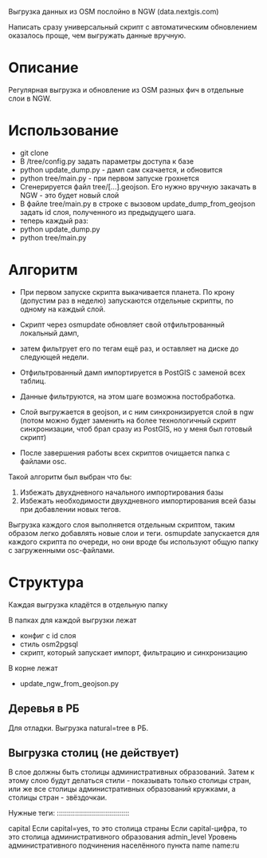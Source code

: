 Выгрузка данных из OSM послойно в NGW (data.nextgis.com)

Написать сразу универсальный скрипт с автоматическим обновлением оказалось проще, чем выгружать данные вручную.

Описание
=======================

Регулярная выгрузка и обновление из OSM разных фич в отдельные слои в NGW.  

Использование
=======================

* git clone
* В /tree/config.py задать параметры доступа к базе
* python update_dump.py - дамп сам скачается, и обновится
* python tree/main.py - при первом запуске грохнется
* Сгенерируется файл tree/[...].geojson. Его нужно вручную закачать в NGW - это будет новый слой
* В файле tree/main.py в строке с вызовом update_dump_from_geojson задать id слоя, полученного из предыдущего шага.
* теперь каждый раз: 
* python update_dump.py 
* python tree/main.py

Алгоритм
========================

* При первом запуске скрипта выкачивается планета. По крону (допустим раз в неделю) запускаются отдельные скрипты, по одному на каждый слой. 
* Скрипт через osmupdate обновляет свой отфильтрованный локальный дамп, 
* затем фильтрует его по тегам ещё раз, и оставляет на диске до следующей недели. 
* Отфильтрованный дамп импортируется в PostGIS с заменой всех таблиц.
* Данные фильтруются, на этом шаге возможна постобработка.
* Слой выгружается в geojson, и с ним синхронизируется слой в ngw (потом можно будет заменить на более технологичный скрипт синхронизации, чтоб брал сразу из PostGIS, но у меня был готовый скрипт)

* После завершения работы всех скриптов очищается папка с файлами osc.

Такой алгоритм был выбран что бы:

1. Избежать двухдневного начального импортирования базы
2. Избежать необходимости двухдневного импортирования всей базы при добавлении новых тегов.

Выгрузка каждого слоя выполняется отдельным скриптом, таким образом легко добавлять новые слои и теги. 
osmupdate запускается для каждого скрипта по очереди, но они вроде бы используют общую папку с загруженными osс-файлами. 


Структура
============================

Каждая выгрузка кладётся в отдельную папку



В папках для каждой выгрузки лежат

* конфиг с id слоя
* стиль osm2pgsql
* скрипт, который запускает импорт, фильтрацию и синхронизацию

В корне лежат

* update_ngw_from_geojson.py

Деревья в РБ
-----------------------------------

Для отладки. Выгрузка natural=tree в РБ.

Выгрузка столиц (не действует)
-----------------------------------

В слое должны быть столицы административных образований.
Затем к этому слою будут делаться стили - показывать только столицы стран, или же все столицы административных образований кружками, а столицы стран - звёздочкаи.

Нужные теги:
::::::::::::::::::::::::::::::::::::

capital
    Если capital=yes, то это столица страны
    Если capital-цифра, то это столица административного образования
admin_level
    Уровень административного подчинения населённого пункта
name
name:ru
